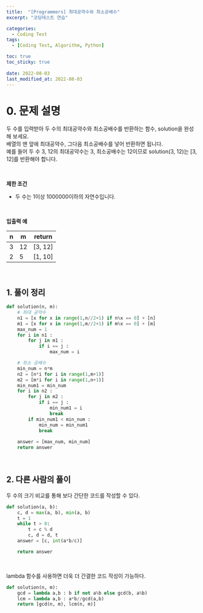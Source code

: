 ```yaml
---
title:  "[Programmers] 최대공약수와 최소공배수"
excerpt: "코딩테스트 연습"

categories:
  - Coding Test
tags:
  - [Coding Test, Algorithm, Python]

toc: true
toc_sticky: true
 
date: 2022-08-03
last_modified_at: 2022-08-03
---
```



# 0. 문제 설명

두 수를 입력받아 두 수의 최대공약수와 최소공배수를 반환하는 함수, solution을 완성해 보세요. <br>
배열의 맨 앞에 최대공약수, 그다음 최소공배수를 넣어 반환하면 됩니다. <br>
예를 들어 두 수 3, 12의 최대공약수는 3, 최소공배수는 12이므로 solution(3, 12)는 [3, 12]를 반환해야 합니다.

<br>

**제한 조건**

- 두 수는 1이상 1000000이하의 자연수입니다.


<br>

**입출력 예**

|n | m | return |
|---|---|---|
|3 | 12 | [3, 12]|
|2 | 5 | [1, 10]|




<br>

## 1. 풀이 정리

```python
def solution(n, m):
    # 최대 공약수
    n1 = [x for x in range(1,n//2+1) if n%x == 0] + [n]
    m1 = [x for x in range(1,m//2+1) if m%x == 0] + [m]
    max_num = 1
    for i in n1 : 
        for j in m1 : 
            if i == j : 
                max_num = i    

    # 최소 공배수
    min_num = n*m
    n2 = [n*i for i in range(1,m+1)]
    m2 = [m*i for i in range(1,n+1)]
    min_num1 = min_num
    for i in n2 : 
        for j in m2 : 
            if i == j : 
                min_num1 = i
                break
        if min_num1 < min_num : 
            min_num = min_num1
            break
    
    answer = [max_num, min_num]
    return answer
```


<br>

## 2. 다른 사람의 풀이
두 수의 크기 비교를 통해 보다 간단한 코드를 작성할 수 있다.

```python
def solution(a, b):
    c, d = max(a, b), min(a, b)
    t = 1
    while t > 0:
        t = c % d
        c, d = d, t
    answer = [c, int(a*b/c)]

    return answer
```
<br>

lambda 함수를 사용하면 더욱 더 간결한 코드 작성이 가능하다.

```python
def solution(n, m):
    gcd = lambda a,b : b if not a%b else gcd(b, a%b)
    lcm = lambda a,b : a*b//gcd(a,b)
    return [gcd(n, m), lcm(n, m)]
```